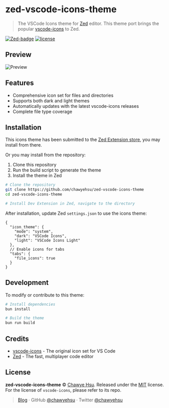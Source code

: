 # zed-vscode-icons-theme

> The VSCode Icons theme for [Zed](https://zed.dev) editor. This theme port brings the popular [vscode-icons](https://github.com/vscode-icons/vscode-icons) to Zed.

[![Zed-badge]][Zed Extension store] [![license][license-badge]](LICENSE)

## Preview

![Preview](https://github.com/user-attachments/assets/073ae64b-b16e-4dcb-b779-34d95b541fc6)

## Features

- Comprehensive icon set for files and directories
- Supports both dark and light themes
- Automatically updates with the latest vscode-icons releases
- Complete file type coverage

## Installation

This icons theme has been submitted to the [Zed Extension store], you may install from there.

Or you may install from the repository:

1. Clone this repository
2. Run the build script to generate the theme
3. Install the theme in Zed

```bash
# Clone the repository
git clone https://github.com/chawyehsu/zed-vscode-icons-theme
cd zed-vscode-icons-theme

# Install Dev Extension in Zed, navigate to the directory
```

After installation, update Zed `settings.json` to use the icons theme:

```jsonc
{
  "icon_theme": {
    "mode": "system",
    "dark": "VSCode Icons",
    "light": "VSCode Icons Light"
  },
  // Enable icons for tabs
  "tabs": {
    "file_icons": true
  }
}
```

## Development

To modify or contribute to this theme:

```bash
# Install dependencies
bun install

# Build the theme
bun run build
```

## Credits

- [vscode-icons](https://github.com/vscode-icons/vscode-icons) - The original icon set for VS Code
- [Zed](https://zed.dev) - The fast, multiplayer code editor

## License

**zed-vscode-icons-theme** © [Chawye Hsu](https://github.com/chawyehsu). Released under the [MIT](LICENSE) license.
For the license of `vscode-icons`, please refer to its repo.

> [Blog](https://chawyehsu.com) · GitHub [@chawyehsu](https://github.com/chawyehsu) · Twitter [@chawyehsu](https://twitter.com/chawyehsu)

[Zed-badge]: https://img.shields.io/badge/Zed-extensions-0751cf?logo=zedindustries&logoColor=0751cf&colorA=ffffff
[Zed Extension store]: https://zed.dev/extensions/chawyehsu-vscode-icons
[license-badge]: https://img.shields.io/github/license/chawyehsu/zed-vscode-icons-theme?style=flat&logo=spdx&logoColor=0751cf&colorA=ffffff&colorB=0751cf
